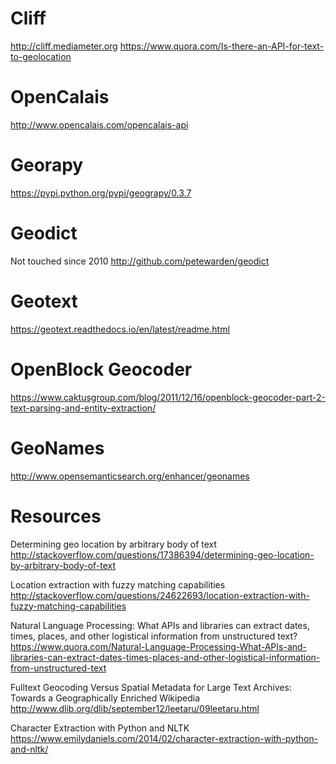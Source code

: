 # Cliff
http://cliff.mediameter.org
https://www.quora.com/Is-there-an-API-for-text-to-geolocation

# OpenCalais
http://www.opencalais.com/opencalais-api

# Georapy
https://pypi.python.org/pypi/geograpy/0.3.7

# Geodict
Not touched since 2010
http://github.com/petewarden/geodict

# Geotext
https://geotext.readthedocs.io/en/latest/readme.html

# OpenBlock Geocoder
https://www.caktusgroup.com/blog/2011/12/16/openblock-geocoder-part-2-text-parsing-and-entity-extraction/

# GeoNames
http://www.opensemanticsearch.org/enhancer/geonames


# Resources
Determining geo location by arbitrary body of text
http://stackoverflow.com/questions/17386394/determining-geo-location-by-arbitrary-body-of-text

Location extraction with fuzzy matching capabilities
http://stackoverflow.com/questions/24622693/location-extraction-with-fuzzy-matching-capabilities

Natural Language Processing: What APIs and libraries can extract dates, times, places, and other logistical information from unstructured text?
https://www.quora.com/Natural-Language-Processing-What-APIs-and-libraries-can-extract-dates-times-places-and-other-logistical-information-from-unstructured-text

Fulltext Geocoding Versus Spatial Metadata for Large Text Archives: Towards a Geographically Enriched Wikipedia
http://www.dlib.org/dlib/september12/leetaru/09leetaru.html

Character Extraction with Python and NLTK
https://www.emilydaniels.com/2014/02/character-extraction-with-python-and-nltk/
